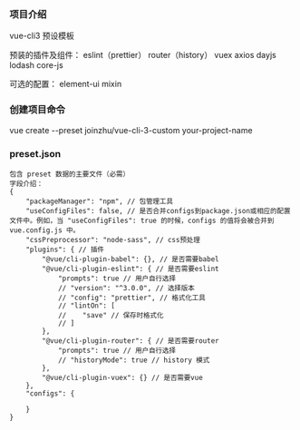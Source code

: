 ### 项目介绍
vue-cli3 预设模板

预装的插件及组件：
    eslint（prettier）
    router（history）
    vuex
    axios
    dayjs
    lodash
    core-js
    
可选的配置：
    element-ui
    mixin

### 创建项目命令
vue create --preset joinzhu/vue-cli-3-custom your-project-name

### preset.json
```
包含 preset 数据的主要文件（必需）
字段介绍：
{
    "packageManager": "npm", // 包管理工具
    "useConfigFiles": false, // 是否合并configs到package.json或相应的配置文件中。例如，当 "useConfigFiles": true 的时候，configs 的值将会被合并到 vue.config.js 中。
    "cssPreprocessor": "node-sass", // css预处理
    "plugins": { // 插件
        "@vue/cli-plugin-babel": {}, // 是否需要babel
        "@vue/cli-plugin-eslint": { // 是否需要eslint
            "prompts": true // 用户自行选择
            // "version": "^3.0.0", // 选择版本
            // "config": "prettier", // 格式化工具
            // "lintOn": [
            //    "save" // 保存时格式化
            // ]
        },
        "@vue/cli-plugin-router": { // 是否需要router
            "prompts": true // 用户自行选择
            // "historyMode": true // history 模式
        },
        "@vue/cli-plugin-vuex": {} // 是否需要vue
    },
    "configs": {

    }
}
```
